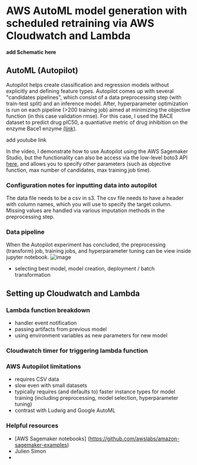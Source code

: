 # AWS AutoML model generation with scheduled retraining via AWS Cloudwatch and Lambda

**add Schematic here**

## AutoML (Autopilot)
Autopilot helps create classification and regression models without explicitly and defining feature types. Autopilot comes up with several "candidates pipelines", which consist of a data preprocessing step (with train-test split) and an inference model. After, hyperparameter optimization is run on each pipeline (>200 training job) aimed at minimizing the objective function (in this case validation rmse). For this case, I used the BACE dataset to predict drug pIC50, a quantiative metric of drug inhibition on the enzyme Bace1 enzyme [(link)](http://moleculenet.ai/datasets-1). 

add youtube link

In the video, I demonstrate how to use Autopilot using the AWS Sagemaker Studio, but the functionality can also be access via the low-level boto3 API [here](https://boto3.amazonaws.com/v1/documentation/api/latest/reference/services/sagemaker.html#SageMaker.Client.create_auto_ml_job), and allows you to specify other parameters (such as objective function, max number of candidates, max training job time).

### Configuration notes for inputting data into autopilot  
The data file needs to be a csv in s3. The csv file needs to have a header with column names, which you will use to specify the target column. Missing values are handled via various imputation methods in the preprocessing step. 

### Data pipeline
When the Autopilot experiment has concluded, the preprocessing (transform) job, training jobs, and hyperparameter tuning can be view inside jupyter notebook. 
![image](https://user-images.githubusercontent.com/46359281/79669499-ed4d7300-8189-11ea-8d99-609f234edb0a.png)

- selecting best model, model creation, deployment / batch transformation

## Setting up Cloudwatch and Lambda

### Lambda function breakdown
- handler event notification
- passing artifacts from previous model
- using environment variables as new parameters for new model

### Cloudwatch timer for triggering lambda function


### AWS Autopilot limitations
- requires CSV data
- slow even with small datasets
- typically requires (and defaults to) faster instance types for model training (including preprocessing, model selection, hyperparameter tuning)
- contrast with Ludwig and Google AutoML


### Helpful resources
- [AWS Sagemaker notebooks] (https://github.com/awslabs/amazon-sagemaker-examples) 
- Julien Simon 
- 
